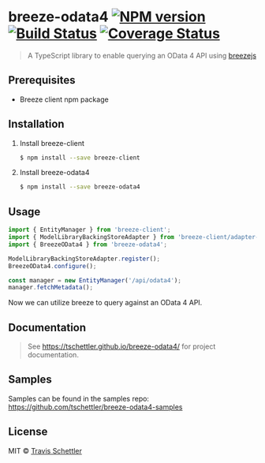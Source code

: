 # breeze-odata4 [![NPM version](https://badge.fury.io/js/breeze-odata4.svg)](https://npmjs.org/package/breeze-odata4) [![Build Status](https://github.com/tschettler/breeze-odata4/actions/workflows/main.yml/badge.svg)](https://github.com/tschettler/breeze-odata4/actions/workflows/main.yml) [![Coverage Status](https://coveralls.io/repos/github/tschettler/breeze-odata4/badge.svg?branch=master)](https://coveralls.io/github/tschettler/breeze-odata4?branch=master)

> A TypeScript library to enable querying an OData 4 API using [breezejs](http://www.getbreezenow.com/breezejs)

## Prerequisites

* Breeze client npm package

## Installation

1. Install breeze-client

   ```sh
   $ npm install --save breeze-client
   ```
2. Install breeze-odata4
   ```sh
   $ npm install --save breeze-odata4
   ```

## Usage

```js
import { EntityManager } from 'breeze-client';
import { ModelLibraryBackingStoreAdapter } from 'breeze-client/adapter-model-library-backing-store';
import { BreezeOData4 } from 'breeze-odata4';

ModelLibraryBackingStoreAdapter.register();
BreezeOData4.configure();

const manager = new EntityManager('/api/odata4');
manager.fetchMetadata();

```
Now we can utilize breeze to query against an OData 4 API.

## Documentation
> See https://tschettler.github.io/breeze-odata4/ for project documentation.

## Samples

Samples can be found in the samples repo: https://github.com/tschettler/breeze-odata4-samples

## License

MIT © [Travis Schettler](https://github.com/tschettler)
